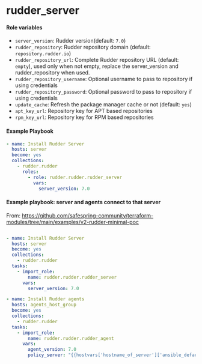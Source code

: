 # rudder_server

#### Role variables

- `server_version`: Rudder version(default: `7.0`)
- `rudder_repository`: Rudder repository domain (default: `repository.rudder.io`)
- `rudder_repository_url`: Complete Rudder repository URL (default: `empty`), used only when not empty, replace the server_version and rudder_repository when used.
- `rudder_repository_username`: Optional username to pass to repository if using credentials
- `rudder_repository_password`: Optional password to pass to repository if using credentials
- `update_cache`: Refresh the package manager cache or not (default: `yes`)
- `apt_key_url`: Repository key for APT based repositories
- `rpm_key_url`: Repository key for RPM based repositories

#### Example Playbook

```yaml
- name: Install Rudder Server
  hosts: server
  become: yes
  collections:
    - rudder.rudder
      roles:
        - role: rudder.rudder.rudder_server
          vars:
            server_version: 7.0
```

#### Example playbook: server and agents connect to that server

From: https://github.com/safespring-community/terraform-modules/tree/main/examples/v2-rudder-minimal-poc
```yaml

- name: Install Rudder Server
  hosts: server
  become: yes
  collections:
    - rudder.rudder
  tasks:
    - import_role:
        name: rudder.rudder.rudder_server
      vars:
        server_version: 7.0

- name: Install Rudder agents
  hosts: agents_host_group
  become: yes
  collections:
    - rudder.rudder
  tasks:
    - import_role:
        name: rudder.rudder.rudder_agent
      vars:
        agent_version: 7.0
        policy_server: "{{hostvars['hostname_of_server']['ansible_default_ipv4']['address']}}"

```
